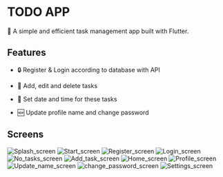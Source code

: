 # TODO APP

🚀 A simple and efficient task management app built with Flutter.

## Features

- 🔒 Register & Login according to database with API

- 📝 Add, edit and delete tasks

- 📅 Set date and time for these tasks

- 🆕 Update profile name and change password


## Screens

![Splash_screen](https://github.com/user-attachments/assets/e4fbc681-4151-47c7-9a7b-24751f7e84b2)
![Start_screen](https://github.com/user-attachments/assets/f8439cad-a71a-4684-98b3-35fae16132c8)
![Register_screen](https://github.com/user-attachments/assets/b70f1453-53ce-4d72-8001-07e0e163fd42)
![Login_screen](https://github.com/user-attachments/assets/d92bde28-c8f6-40cf-92e8-01d32dc7880c)
![No_tasks_screen](https://github.com/user-attachments/assets/f5d80f7b-92a8-4c7e-975e-60e0f6bb3e01)
![Add_task_screen](https://github.com/user-attachments/assets/0c591439-5334-47b2-af2b-9309ad59528e)
![Home_screen](https://github.com/user-attachments/assets/d6ece2a5-8c21-45fa-a2a3-aeab5cdf85c2)
![Profile_screen](https://github.com/user-attachments/assets/ef2f01a2-33ae-4d42-8706-d0ca7fa7fcc8)
![Update_name_screen](https://github.com/user-attachments/assets/d52c593d-e43a-4d2c-a2ef-ae172ba1dee9)
![change_password_screen](https://github.com/user-attachments/assets/6d7b6578-1cf5-40ac-9e67-d97d335b434b)
![Settings_screen](https://github.com/user-attachments/assets/ade421a7-99e1-4ce2-9740-46cc788e7df6)
